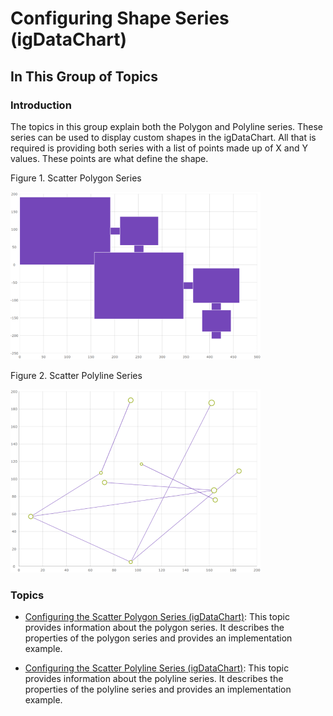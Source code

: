 ﻿<!--
|metadata|
{
    "fileName": "shapeseries-shape-series",
    "controlName": "",
    "tags": []
}
|metadata|
-->

# Configuring Shape Series (igDataChart)

## In This Group of Topics

### Introduction

The topics in this group explain both the Polygon and Polyline series. These series can be used to display custom shapes in the igDataChart.  All that is required is providing both series with a list of points made up of X and Y values.  These points are what define the shape.

Figure 1. Scatter Polygon Series

![](images/jQuery_mini_scatter_polygon_01.png)

Figure 2. Scatter Polyline Series

![](images/jQuery_mini_scatter_polyline_01.png)

### Topics

- [Configuring the Scatter Polygon Series (igDataChart)](ShapeSeries-Polygon-Series.html): This topic provides information about the polygon series. It describes the properties of the polygon series and provides an implementation example.

- [Configuring the Scatter Polyline Series (igDataChart)](ShapeSeries-Polyline-Series.html): This topic provides information about the polyline series. It describes the properties of the polyline series and provides an implementation example.